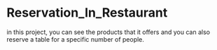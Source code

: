 # Reservation_In_Restaurant
in this project, you can see the products that it offers and you can also reserve a table for a specific number of people.
